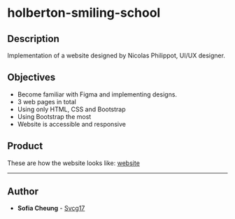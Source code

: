 # holberton-smiling-school

## Description
Implementation of a website designed by Nicolas Philippot, UI/UX designer.

## Objectives
- Become familiar with Figma and implementing designs.
- 3 web pages in total
- Using only HTML, CSS and Bootstrap
- Using Bootstrap the most
- Website is accessible and responsive

## Product
These are how the website looks like:
[website](./images/readme.jpg)

---
## Author
* **Sofia Cheung** - [Svcg17](https://github.com/Svcg17)
